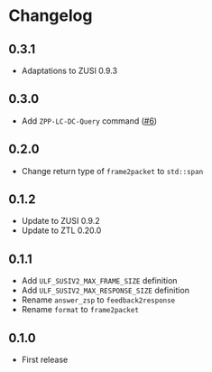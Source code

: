 # Changelog

## 0.3.1
- Adaptations to ZUSI 0.9.3

## 0.3.0
- Add `ZPP-LC-DC-Query` command ([#6](https://github.com/ZIMO-Elektronik/ULF_SUSIV2/issues/6))

## 0.2.0
- Change return type of `frame2packet` to `std::span`

## 0.1.2
- Update to ZUSI 0.9.2
- Update to ZTL 0.20.0

## 0.1.1
- Add `ULF_SUSIV2_MAX_FRAME_SIZE` definition
- Add `ULF_SUSIV2_MAX_RESPONSE_SIZE` definition
- Rename `answer_zsp` to `feedback2response`
- Rename `format` to `frame2packet`

## 0.1.0
- First release